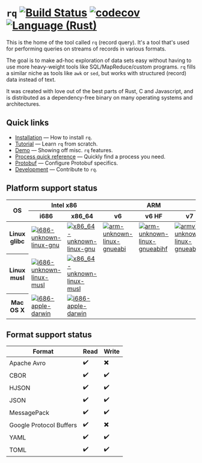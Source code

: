 # `rq` [![Build Status](https://travis-ci.org/dflemstr/rq.svg?branch=master)](https://travis-ci.org/dflemstr/rq) [![codecov](https://codecov.io/gh/dflemstr/rq/branch/master/graph/badge.svg)](https://codecov.io/gh/dflemstr/rq) [![Language (Rust)](https://img.shields.io/badge/powered_by-Rust-blue.svg)](http://www.rust-lang.org/)

This is the home of the tool called `rq` (record query).  It's a tool
that's used for performing queries on streams of records in various
formats.

The goal is to make ad-hoc exploration of data sets easy without
having to use more heavy-weight tools like SQL/MapReduce/custom
programs.  `rq` fills a similar niche as tools like `awk` or `sed`,
but works with structured (record) data instead of text.

It was created with love out of the best parts of Rust, C and
Javascript, and is distributed as a dependency-free binary on many
operating systems and architectures.

## Quick links

  - [Installation](doc/installation.md) — How to install `rq`.
  - [Tutorial](doc/tutorial.md) — Learn `rq` from scratch.
  - [Demo](doc/demo.md) — Showing off misc. `rq` features.
  - [Process quick reference](https://dflemstr.github.io/rq/js/global.html)
    — Quickly find a process you need.
  - [Protobuf](doc/protobuf.md) — Configure Protobuf specifics.
  - [Development](CONTRIBUTING.md) — Contribute to `rq`.

## Platform support status

<table>
  <thead>
    <tr>
      <th rowspan="2">OS</th>
      <th colspan="2">Intel x86</th>
      <th colspan="3">ARM</th>
    </tr>
    <tr>
      <th>i686</th>
      <th>x86_64</th>
      <th>v6</th>
      <th>v6 HF</th>
      <th>v7</th>
    </tr>
  </thead>
  <tbody>
    <tr>
      <th>Linux glibc</th>
      <td>
        <a href="https://s3-eu-west-1.amazonaws.com/record-query/record-query/i686-unknown-linux-gnu/rq">
          <img src="https://s3-eu-west-1.amazonaws.com/record-query/record-query/i686-unknown-linux-gnu/badge.png"
               alt="i686-unknown-linux-gnu">
        </a>
      </td>
      <td>
        <a href="https://s3-eu-west-1.amazonaws.com/record-query/record-query/x86_64-unknown-linux-gnu/rq">
          <img src="https://s3-eu-west-1.amazonaws.com/record-query/record-query/x86_64-unknown-linux-gnu/badge.png"
               alt="x86_64-unknown-linux-gnu">
        </a>
      </td>
      <td>
        <a href="https://s3-eu-west-1.amazonaws.com/record-query/record-query/arm-unknown-linux-gnueabi/rq">
          <img src="https://s3-eu-west-1.amazonaws.com/record-query/record-query/arm-unknown-linux-gnueabi/badge.png"
               alt="arm-unknown-linux-gnueabi">
        </a>
      </td>
      <td>
        <a href="https://s3-eu-west-1.amazonaws.com/record-query/record-query/arm-unknown-linux-gnueabihf/rq">
          <img src="https://s3-eu-west-1.amazonaws.com/record-query/record-query/arm-unknown-linux-gnueabihf/badge.png"
               alt="arm-unknown-linux-gnueabihf">
        </a>
      </td>
      <td>
        <a href="https://s3-eu-west-1.amazonaws.com/record-query/record-query/armv7-unknown-linux-gnueabihf/rq">
          <img src="https://s3-eu-west-1.amazonaws.com/record-query/record-query/armv7-unknown-linux-gnueabihf/badge.png"
               alt="armv7-unknown-linux-gnueabihf">
        </a>
      </td>
    </tr>
    <tr>
      <th>Linux musl</th>
      <td>
        <a href="https://s3-eu-west-1.amazonaws.com/record-query/record-query/i686-unknown-linux-musl/rq">
          <img src="https://s3-eu-west-1.amazonaws.com/record-query/record-query/i686-unknown-linux-musl/badge.png"
               alt="i686-unknown-linux-musl">
        </a>
      </td>
      <td>
        <a href="https://s3-eu-west-1.amazonaws.com/record-query/record-query/x86_64-unknown-linux-musl/rq">
          <img src="https://s3-eu-west-1.amazonaws.com/record-query/record-query/x86_64-unknown-linux-musl/badge.png"
               alt="x86_64-unknown-linux-musl">
        </a>
      </td>
      <td>
        &nbsp;
      </td>
      <td>
        &nbsp;
      </td>
      <td>
        &nbsp;
      </td>
    </tr>
    <tr>
      <th>Mac OS X</th>
      <td>
        <a href="https://s3-eu-west-1.amazonaws.com/record-query/record-query/i686-apple-darwin/rq">
          <img src="https://s3-eu-west-1.amazonaws.com/record-query/record-query/i686-apple-darwin/badge.png"
               alt="i686-apple-darwin">
        </a>
      </td>
      <td>
        <a href="https://s3-eu-west-1.amazonaws.com/record-query/record-query/i686-apple-darwin/rq">
          <img src="https://s3-eu-west-1.amazonaws.com/record-query/record-query/i686-apple-darwin/badge.png"
               alt="i686-apple-darwin">
        </a>
      </td>
      <td>
        &nbsp;
      </td>
      <td>
        &nbsp;
      </td>
      <td>
        &nbsp;
      </td>
    </tr>
  </tbody>
</table>

## Format support status

| Format                  | Read | Write |
|-------------------------|------|-------|
| Apache Avro             | ✔️    | ✖️     |
| CBOR                    | ✔️    | ✔️     |
| HJSON                   | ✔️    | ✔️     |
| JSON                    | ✔️    | ✔️     |
| MessagePack             | ✔️    | ✔️     |
| Google Protocol Buffers | ✔️    | ✖️     |
| YAML                    | ✔️    | ✔️     |
| TOML                    | ✔️    | ✔️     |
